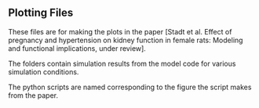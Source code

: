 ## Plotting Files

These files are for making the plots in the paper [Stadt et al. Effect of pregnancy and hypertension on kidney function in female rats: Modeling and functional implications, under review].

The folders contain simulation results from the model code for various simulation conditions.

The python scripts are named corresponding to the figure the script makes from the paper.
